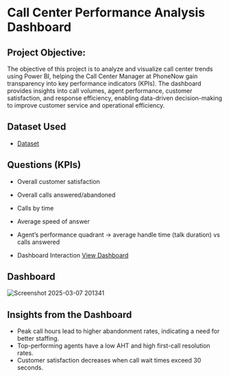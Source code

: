 # Call Center Performance Analysis Dashboard

## Project Objective:
The objective of this project is to analyze and visualize call center trends using Power BI, helping the Call Center Manager at PhoneNow gain transparency into key performance indicators (KPIs). The dashboard provides insights into call volumes, agent performance, customer satisfaction, and response efficiency, enabling data-driven decision-making to improve customer service and operational efficiency.
## Dataset Used
- <a href="https://github.com/SyntaxSugar06/Data-Analysis-Dashboard/blob/main/01%20Call-Center-Dataset.xlsx">Dataset</a>
## Questions (KPIs)
- Overall customer satisfaction
- Overall calls answered/abandoned
- Calls by time
- Average speed of answer
- Agent’s performance quadrant -> average handle time (talk duration) vs calls answered

- Dashboard Interaction <a href="https://github.com/SyntaxSugar06/Data-Analysis-Dashboard/blob/main/Screenshot%202025-03-07%20201341.png">View Dashboard</a>

## Dashboard

![Screenshot 2025-03-07 201341](https://github.com/user-attachments/assets/cd72cbaa-c31d-4576-ac86-04846b5d246d)

## Insights from the Dashboard
- Peak call hours lead to higher abandonment rates, indicating a need for better staffing.
- Top-performing agents have a low AHT and high first-call resolution rates.
- Customer satisfaction decreases when call wait times exceed 30 seconds.
